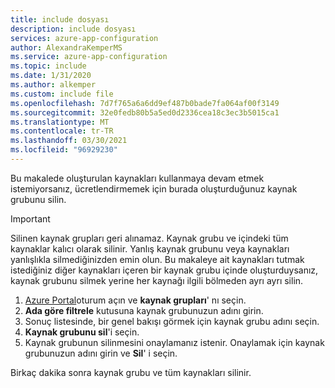 ```yaml
---
title: include dosyası
description: include dosyası
services: azure-app-configuration
author: AlexandraKemperMS
ms.service: azure-app-configuration
ms.topic: include
ms.date: 1/31/2020
ms.author: alkemper
ms.custom: include file
ms.openlocfilehash: 7d7f765a6a6dd9ef487b0bade7fa064af00f3149
ms.sourcegitcommit: 32e0fedb80b5a5ed0d2336cea18c3ec3b5015ca1
ms.translationtype: MT
ms.contentlocale: tr-TR
ms.lasthandoff: 03/30/2021
ms.locfileid: "96929230"
---
```

Bu makalede oluşturulan kaynakları kullanmaya devam etmek istemiyorsanız, ücretlendirmemek için burada oluşturduğunuz kaynak grubunu silin.

> [!IMPORTANT]
> Silinen kaynak grupları geri alınamaz. Kaynak grubu ve içindeki tüm kaynaklar kalıcı olarak silinir. Yanlış kaynak grubunu veya kaynakları yanlışlıkla silmediğinizden emin olun. Bu makaleye ait kaynakları tutmak istediğiniz diğer kaynakları içeren bir kaynak grubu içinde oluşturduysanız, kaynak grubunu silmek yerine her kaynağı ilgili bölmeden ayrı ayrı silin.

1. [Azure Portal](https://portal.azure.com)oturum açın ve **kaynak grupları**' nı seçin.
1. **Ada göre filtrele** kutusuna kaynak grubunuzun adını girin. 
1. Sonuç listesinde, bir genel bakışı görmek için kaynak grubu adını seçin.
1. **Kaynak grubunu sil**'i seçin.
1. Kaynak grubunun silinmesini onaylamanız istenir. Onaylamak için kaynak grubunuzun adını girin ve **Sil**' i seçin.

Birkaç dakika sonra kaynak grubu ve tüm kaynakları silinir.
